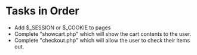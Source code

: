 # Tasks in Order
- Add $_SESSION or $_COOKIE to pages
- Complete "showcart.php" which will show the cart contents to the user.
- Complete "checkout.php" which will allow the user to check their items out.
